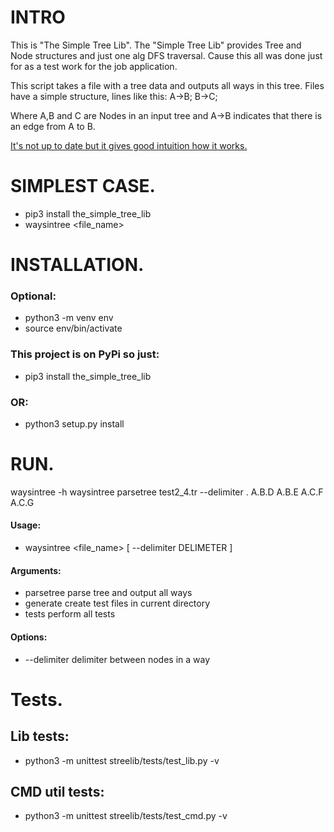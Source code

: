 # INTRO
This is "The Simple Tree Lib".
The "Simple Tree Lib" provides Tree and Node structures and just one alg
DFS traversal.
Cause this all was done just for as a test work for the job application.

This script takes a file with a tree data and outputs all ways in this tree.
Files have a simple structure, lines like this:
A->B;
B->C;

Where A,B and C are Nodes in an input tree and A->B indicates that
there is an edge from A to B.

[It's not up to date but it gives good intuition how it works.](https://github.com/stivsh/ddtest_assigment/blob/master/Experiments.ipynb)

# SIMPLEST CASE.
* pip3 install the_simple_tree_lib
* waysintree <file_name>


# INSTALLATION.

### Optional:
* python3 -m venv env
* source env/bin/activate

### This project is on PyPi so just:
* pip3 install the_simple_tree_lib

### OR:
* python3 setup.py install

# RUN.
waysintree -h
waysintree parsetree test2_4.tr --delimiter .
A.B.D
A.B.E
A.C.F
A.C.G

#### Usage:
* waysintree <file_name> [ --delimiter DELIMETER ]

#### Arguments:
* parsetree  parse tree and output all ways
* generate create test files in current directory
* tests perform all tests

#### Options:
* --delimiter   delimiter between nodes in a way

# Tests.
## Lib tests:
* python3 -m unittest streelib/tests/test_lib.py -v

## CMD util tests:
* python3 -m unittest streelib/tests/test_cmd.py -v
